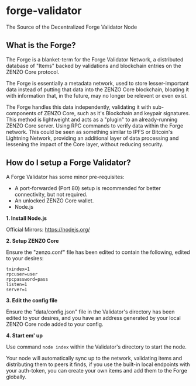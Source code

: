 # forge-validator
The Source of the Decentralized Forge Validator Node


## What is the Forge?
The Forge is a blanket-term for the Forge Validator Network, a distributed database of "Items" backed by validations and blockchain entries on the ZENZO Core protocol.

The Forge is essentially a metadata network, used to store lesser-important data instead of putting that data into the ZENZO Core blockchain, bloating it with information that, in the future, may no longer be relevent or even exist.

The Forge handles this data independently, validating it with sub-components of ZENZO Core, such as it's Blockchain and keypair signatures.
This method is lightweight and acts as a "plugin" to an already-running ZENZO Core server. Using RPC commands to verify data within the Forge network. This could be seen as something similar to IPFS or Bitcoin's Lightning Network, providing an additional layer of data processing and lessening the impact of the Core layer, without reducing security.

## How do I setup a Forge Validator?
A Forge Validator has some minor pre-requisites:
- A port-forwarded (Port 80) setup is recommended for better connectivity, but not required.
- An unlocked ZENZO Core wallet.
- Node.js

**1. Install Node.js**

Official Mirrors: https://nodejs.org/

**2. Setup ZENZO Core**

Ensure the "zenzo.conf" file has been edited to contain the following, edited to your desires:
```
txindex=1
rpcuser=user
rpcpassword=pass
listen=1
server=1
```

**3. Edit the config file**

Ensure the "data/config.json" file in the Validator's directory has been edited to your desires, and you have an address generated by your local ZENZO Core node added to your config.

**4. Start em' up**

Use command `node index` within the Validator's directory to start the node.

Your node will automatically sync up to the network, validating items and distributing them to peers it finds, if you use the built-in local endpoints with your auth-token, you can create your own items and add them to the Forge globally.
